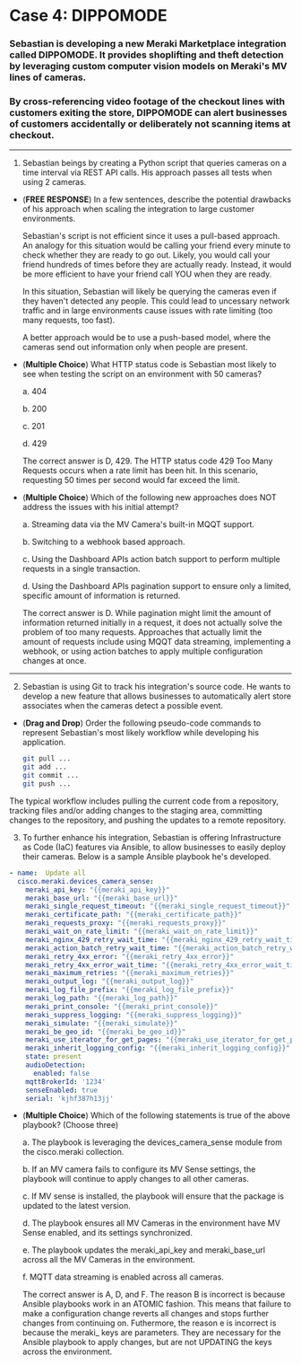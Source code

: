 # Case 4: DIPPOMODE
### Sebastian is developing a new Meraki Marketplace integration called DIPPOMODE. It provides shoplifting and theft detection by leveraging custom computer vision models on Meraki's MV lines of cameras.
### By cross-referencing video footage of the checkout lines with customers exiting the store, DIPPOMODE can alert businesses of customers accidentally or deliberately not scanning items at checkout.
---
1. Sebastian beings by creating a Python script that queries cameras on a time interval via REST API calls. His approach passes all tests when using 2 cameras.

- (**FREE RESPONSE**) In a few sentences, describe the potential drawbacks of his approach when scaling the integration to large customer environments.

    Sebastian's script is not efficient since it uses a pull-based approach.
    An analogy for this situation would be calling your friend every minute to check whether they are ready to go out.
    Likely, you would call your friend hundreds of times before they are actually ready.
    Instead, it would be more efficient to have your friend call YOU when they are ready.
    
    In this situation, Sebastian will likely be querying the cameras even if they haven't detected any people.
    This could lead to uncessary network traffic and in large environments cause issues with rate limiting (too many requests, too fast).
    
    A better approach would be to use a push-based model, where the cameras send out information only when people are present.


- (**Multiple Choice**) What HTTP status code is Sebastian most likely to see when testing the script on an environment with 50 cameras?
  
    a. 404
    
    b. 200
    
    c. 201
    
    d. 429


  The correct answer is D, 429. The HTTP status code 429 Too Many Requests occurs when a rate limit has been hit.
  In this scenario, requesting 50 times per second would far exceed the limit.

- (**Multiple Choice**) Which of the following new approaches does NOT address the issues with his initial attempt?

    a. Streaming data via the MV Camera's built-in MQQT support.
    
    b. Switching to a webhook based approach.
    
    c. Using the Dashboard APIs action batch support to perform multiple requests in a single transaction.
    
    d. Using the Dashboard APIs pagination support to ensure only a limited, specific amount of information is returned.


  The correct answer is D.
  While pagination might limit the amount of information returned initially in a request, it does not actually solve the problem of too many requests.
  Approaches that actually limit the amount of requests include using MQQT data streaming, implementing a webhook, or using action batches to apply multiple configuration changes at once.     

---
2. Sebastian is using Git to track his integration's source code. He wants to develop a new feature that allows businesses to automatically alert store associates when the cameras detect a possible event.
- (**Drag and Drop**) Order the following pseudo-code commands to represent Sebastian's most likely workflow while developing his application.

    ```bash
    git pull ...
    git add ...    
    git commit ...
    git push ...
    ```

The typical workflow includes pulling the current code from a repository, tracking files and/or adding changes to the staging area, committing changes to the repository, and pushing the updates to a remote repository.


3. To further enhance his integration, Sebastian is offering Infrastructure as Code (IaC) features via Ansible, to allow businesses to easily deploy their cameras. Below is a sample Ansible playbook he's developed.
```yaml
- name:  Update all
  cisco.meraki.devices_camera_sense:
    meraki_api_key: "{{meraki_api_key}}"
    meraki_base_url: "{{meraki_base_url}}"
    meraki_single_request_timeout: "{{meraki_single_request_timeout}}"
    meraki_certificate_path: "{{meraki_certificate_path}}"
    meraki_requests_proxy: "{{meraki_requests_proxy}}"
    meraki_wait_on_rate_limit: "{{meraki_wait_on_rate_limit}}"
    meraki_nginx_429_retry_wait_time: "{{meraki_nginx_429_retry_wait_time}}"
    meraki_action_batch_retry_wait_time: "{{meraki_action_batch_retry_wait_time}}"
    meraki_retry_4xx_error: "{{meraki_retry_4xx_error}}"
    meraki_retry_4xx_error_wait_time: "{{meraki_retry_4xx_error_wait_time}}"
    meraki_maximum_retries: "{{meraki_maximum_retries}}"
    meraki_output_log: "{{meraki_output_log}}"
    meraki_log_file_prefix: "{{meraki_log_file_prefix}}"
    meraki_log_path: "{{meraki_log_path}}"
    meraki_print_console: "{{meraki_print_console}}"
    meraki_suppress_logging: "{{meraki_suppress_logging}}"
    meraki_simulate: "{{meraki_simulate}}"
    meraki_be_geo_id: "{{meraki_be_geo_id}}"
    meraki_use_iterator_for_get_pages: "{{meraki_use_iterator_for_get_pages}}"
    meraki_inherit_logging_config: "{{meraki_inherit_logging_config}}"
    state: present
    audioDetection:
      enabled: false
    mqttBrokerId: '1234'
    senseEnabled: true
    serial: 'kjhf387h13jj'
```

- (**Multiple Choice**) Which of the following statements is true of the above playbook? (Choose three)
  
	a. The playbook is leveraging the devices_camera_sense module from the cisco.meraki collection.

	b. If an MV camera fails to configure its MV Sense settings, the playbook will continue to apply changes to all other cameras.

	c. If MV sense is installed, the playbook will ensure that the package is updated to the latest version.

	d. The playbook ensures all MV Cameras in the environment have MV Sense enabled, and its settings synchronized.

	e. The playbook updates the meraki_api_key and meraki_base_url across all the MV Cameras in the environment.

	f. MQTT data streaming is enabled across all cameras.


	The correct answer is A, D, and F.
	The reason B is incorrect is because Ansible playbooks work in an ATOMIC fashion.
	This means that failure to make a configuration change reverts all changes and stops further changes from continuing on.
	Futhermore, the reason e is incorrect is because the meraki_ keys are parameters. They are necessary for the Ansible playbook to apply changes,
	but are not UPDATING the keys across the environment.
